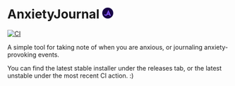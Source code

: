 # AnxietyJournal ![Logo](https://github.com/F0903/AnxietyJournal/blob/master/.github/media/AnxietyJournal%20Logo%202525.png)

[![CI](https://github.com/F0903/AnxietyJournal/actions/workflows/main.yml/badge.svg)](https://github.com/F0903/AnxietyJournal/actions/workflows/main.yml)

A simple tool for taking note of when you are anxious, or journaling anxiety-provoking events.

You can find the latest stable installer under the releases tab, or the latest unstable under the most recent CI action. :)
